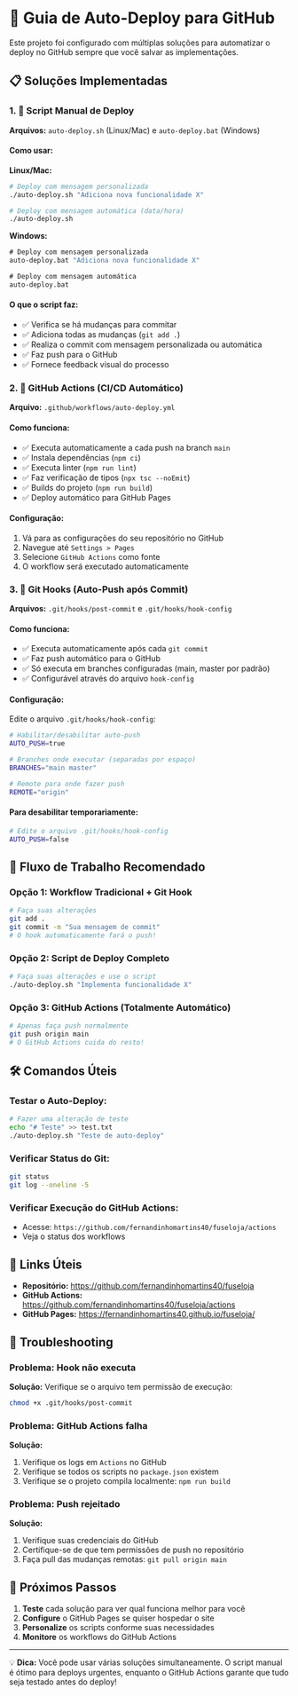 # 🚀 Guia de Auto-Deploy para GitHub

Este projeto foi configurado com múltiplas soluções para automatizar o deploy no GitHub sempre que você salvar as implementações.

## 📋 Soluções Implementadas

### 1. 🔧 Script Manual de Deploy

**Arquivos:** `auto-deploy.sh` (Linux/Mac) e `auto-deploy.bat` (Windows)

#### Como usar:

**Linux/Mac:**
```bash
# Deploy com mensagem personalizada
./auto-deploy.sh "Adiciona nova funcionalidade X"

# Deploy com mensagem automática (data/hora)
./auto-deploy.sh
```

**Windows:**
```cmd
# Deploy com mensagem personalizada
auto-deploy.bat "Adiciona nova funcionalidade X"

# Deploy com mensagem automática
auto-deploy.bat
```

#### O que o script faz:
- ✅ Verifica se há mudanças para commitar
- ✅ Adiciona todas as mudanças (`git add .`)
- ✅ Realiza o commit com mensagem personalizada ou automática
- ✅ Faz push para o GitHub
- ✅ Fornece feedback visual do processo

### 2. 🤖 GitHub Actions (CI/CD Automático)

**Arquivo:** `.github/workflows/auto-deploy.yml`

#### Como funciona:
- ✅ Executa automaticamente a cada push na branch `main`
- ✅ Instala dependências (`npm ci`)
- ✅ Executa linter (`npm run lint`)
- ✅ Faz verificação de tipos (`npx tsc --noEmit`)
- ✅ Builds do projeto (`npm run build`)
- ✅ Deploy automático para GitHub Pages

#### Configuração:
1. Vá para as configurações do seu repositório no GitHub
2. Navegue até `Settings > Pages`
3. Selecione `GitHub Actions` como fonte
4. O workflow será executado automaticamente

### 3. 🎣 Git Hooks (Auto-Push após Commit)

**Arquivos:** `.git/hooks/post-commit` e `.git/hooks/hook-config`

#### Como funciona:
- ✅ Executa automaticamente após cada `git commit`
- ✅ Faz push automático para o GitHub
- ✅ Só executa em branches configuradas (main, master por padrão)
- ✅ Configurável através do arquivo `hook-config`

#### Configuração:
Edite o arquivo `.git/hooks/hook-config`:
```bash
# Habilitar/desabilitar auto-push
AUTO_PUSH=true

# Branches onde executar (separadas por espaço)
BRANCHES="main master"

# Remote para onde fazer push
REMOTE="origin"
```

#### Para desabilitar temporariamente:
```bash
# Edite o arquivo .git/hooks/hook-config
AUTO_PUSH=false
```

## 🔄 Fluxo de Trabalho Recomendado

### Opção 1: Workflow Tradicional + Git Hook
```bash
# Faça suas alterações
git add .
git commit -m "Sua mensagem de commit"
# O hook automaticamente fará o push!
```

### Opção 2: Script de Deploy Completo
```bash
# Faça suas alterações e use o script
./auto-deploy.sh "Implementa funcionalidade X"
```

### Opção 3: GitHub Actions (Totalmente Automático)
```bash
# Apenas faça push normalmente
git push origin main
# O GitHub Actions cuida do resto!
```

## 🛠️ Comandos Úteis

### Testar o Auto-Deploy:
```bash
# Fazer uma alteração de teste
echo "# Teste" >> test.txt
./auto-deploy.sh "Teste de auto-deploy"
```

### Verificar Status do Git:
```bash
git status
git log --oneline -5
```

### Verificar Execução do GitHub Actions:
- Acesse: `https://github.com/fernandinhomartins40/fuseloja/actions`
- Veja o status dos workflows

## 🔗 Links Úteis

- **Repositório:** https://github.com/fernandinhomartins40/fuseloja
- **GitHub Actions:** https://github.com/fernandinhomartins40/fuseloja/actions
- **GitHub Pages:** https://fernandinhomartins40.github.io/fuseloja/

## 🚨 Troubleshooting

### Problema: Hook não executa
**Solução:** Verifique se o arquivo tem permissão de execução:
```bash
chmod +x .git/hooks/post-commit
```

### Problema: GitHub Actions falha
**Solução:** 
1. Verifique os logs em `Actions` no GitHub
2. Verifique se todos os scripts no `package.json` existem
3. Verifique se o projeto compila localmente: `npm run build`

### Problema: Push rejeitado
**Solução:**
1. Verifique suas credenciais do GitHub
2. Certifique-se de que tem permissões de push no repositório
3. Faça pull das mudanças remotas: `git pull origin main`

## 🎯 Próximos Passos

1. **Teste** cada solução para ver qual funciona melhor para você
2. **Configure** o GitHub Pages se quiser hospedar o site
3. **Personalize** os scripts conforme suas necessidades
4. **Monitore** os workflows do GitHub Actions

---

💡 **Dica:** Você pode usar várias soluções simultaneamente. O script manual é ótimo para deploys urgentes, enquanto o GitHub Actions garante que tudo seja testado antes do deploy! 